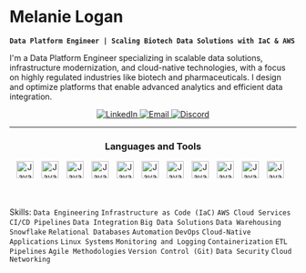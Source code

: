 # Melanie Logan

**`Data Platform Engineer | Scaling Biotech Data Solutions with IaC & AWS`**

I'm a Data Platform Engineer specializing in scalable data solutions, infrastructure modernization, and cloud-native technologies, with a focus on highly regulated industries like biotech and pharmaceuticals. I design and optimize platforms that enable advanced analytics and efficient data integration.

<p align="center">
  <a href="https://www.linkedin.com/in/melanie-g-logan/" target="_blank">
    <img src="https://img.shields.io/badge/LinkedIn-%230077B5?style=for-the-badge&logo=linkedin&logoColor=white" alt="LinkedIn" />
  </a>
  <a href="mailto:melanie.g.logan@gmail.com">
    <img src="https://img.shields.io/badge/Email-%23D14836?style=for-the-badge&logo=gmail&logoColor=white" alt="Email" />
  </a>
  <a href="https://discordapp.com/users/gypsyelder" target="_blank">
    <img src="https://img.shields.io/badge/Discord-%237289DA?style=for-the-badge&logo=discord&logoColor=white" alt="Discord" />
  </a>
</p>

---

<div align="center">
 <h3>Languages and Tools</h3>
<img alt="Java" width="30px" style="padding-right:10px;" src="https://cdn.jsdelivr.net/gh/devicons/devicon@latest/icons/vscode/vscode-original.svg" />
<img alt="Java" width="30px" style="padding-right:10px;" src="https://cdn.jsdelivr.net/gh/devicons/devicon@latest/icons/python/python-original.svg" />
<img alt="Java" width="30px" style="padding-right:10px;" src="https://cdn.jsdelivr.net/gh/devicons/devicon@latest/icons/mysql/mysql-original.svg" />      
<img alt="Java" width="30px" style="padding-right:10px;" src="https://cdn.jsdelivr.net/gh/devicons/devicon@latest/icons/amazonwebservices/amazonwebservices-plain-wordmark.svg" />
<img alt="Java" width="30px" style="padding-right:10px;" src="https://cdn.jsdelivr.net/gh/devicons/devicon@latest/icons/terraform/terraform-original.svg" />
<img alt="Java" width="30px" style="padding-right:10px;" src="https://cdn.jsdelivr.net/gh/devicons/devicon@latest/icons/ansible/ansible-original.svg" />
<img alt="Java" width="30px" style="padding-right:10px;" src="https://cdn.jsdelivr.net/gh/devicons/devicon@latest/icons/docker/docker-plain.svg" />
<img alt="Java" width="30px" style="padding-right:10px;" src="https://cdn.jsdelivr.net/gh/devicons/devicon@latest/icons/apache/apache-original.svg" />
<img alt="Java" width="30px" style="padding-right:10px;" src="https://cdn.jsdelivr.net/gh/devicons/devicon@latest/icons/git/git-plain.svg" />  
<img alt="Java" width="30px" style="padding-right:10px;" src="https://cdn.jsdelivr.net/gh/devicons/devicon@latest/icons/github/github-original.svg" />
<img alt="Java" width="30px" style="padding-right:10px;" src="https://cdn.jsdelivr.net/gh/devicons/devicon@latest/icons/linux/linux-original.svg" />
</div>
          
<br />
<br />

Skills: `Data Engineering`
`Infrastructure as Code (IaC)`
`AWS Cloud Services`
`CI/CD Pipelines`
`Data Integration`
`Big Data Solutions`
`Data Warehousing`
`Snowflake`
`Relational Databases`
`Automation`
`DevOps`
`Cloud-Native Applications`
`Linux Systems`
`Monitoring and Logging`
`Containerization`
`ETL Pipelines`
`Agile Methodologies`
`Version Control (Git)`
`Data Security`
`Cloud Networking`

## 
<!--
**mlogan914/mlogan914** is a ✨ _special_ ✨ repository because its `README.md` (this file) appears on your GitHub profile.

Here are some ideas to get you started:

- 🔭 I’m currently working on ...
- 🌱 I’m currently learning ...
- 👯 I’m looking to collaborate on ...
- 🤔 I’m looking for help with ...
- 💬 Ask me about ...
- 📫 How to reach me: ...
- 😄 Pronouns: ...
- ⚡ Fun fact: ...
-->
